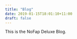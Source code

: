 ```yaml
---
title: "Blog"
date: 2019-01-15T18:01:10+11:00
draft: false
---
```


This is the NoFap Deluxe Blog. 

